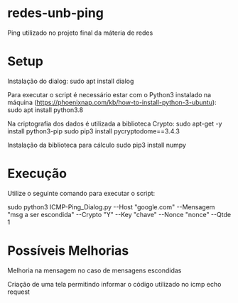 # redes-unb-ping
Ping utilizado no projeto final da máteria de redes

# Setup

Instalação do dialog: 
sudo apt install dialog 

Para executar o script é necessário estar com o Python3 instalado na máquina (https://phoenixnap.com/kb/how-to-install-python-3-ubuntu): 
sudo apt install python3.8

Na criptografia dos dados é utilizada a biblioteca Crypto: 
sudo apt-get -y install python3-pip
sudo pip3 install pycryptodome==3.4.3

Instalação da biblioteca para cálculo 
sudo pip3 install numpy

# Execução
Utilize o seguinte comando para executar o script:

sudo python3 ICMP-Ping_Dialog.py --Host "google.com" --Mensagem "msg a ser escondida" --Crypto "Y" --Key "chave" --Nonce "nonce" --Qtde 1

# Possíveis Melhorias

Melhoria na mensagem no caso de mensagens escondidas 

Criação de uma tela  permitindo informar o código utilizado no icmp echo request



 

